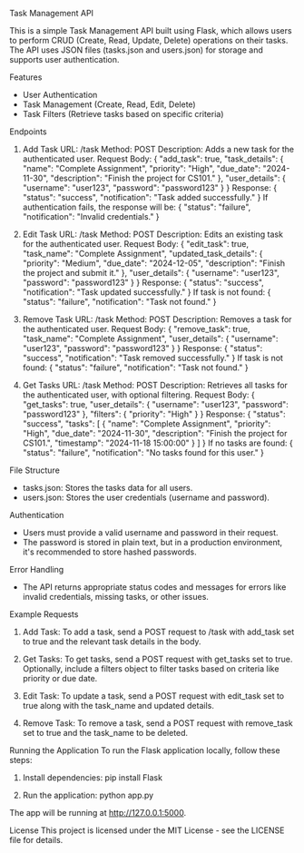 Task Management API

This is a simple Task Management API built using Flask, which allows users to perform CRUD (Create, Read, Update, Delete) operations on their tasks. The API uses JSON files (tasks.json and users.json) for storage and supports user authentication.

Features
- User Authentication
- Task Management (Create, Read, Edit, Delete)
- Task Filters (Retrieve tasks based on specific criteria)

Endpoints

1. Add Task
URL: /task
Method: POST
Description: Adds a new task for the authenticated user.
Request Body:
{
  "add_task": true,
  "task_details": {
    "name": "Complete Assignment",
    "priority": "High",
    "due_date": "2024-11-30",
    "description": "Finish the project for CS101."
  },
  "user_details": {
    "username": "user123",
    "password": "password123"
  }
}
Response:
{
  "status": "success",
  "notification": "Task added successfully."
}
If authentication fails, the response will be:
{
  "status": "failure",
  "notification": "Invalid credentials."
}

2. Edit Task
URL: /task
Method: POST
Description: Edits an existing task for the authenticated user.
Request Body:
{
  "edit_task": true,
  "task_name": "Complete Assignment",
  "updated_task_details": {
    "priority": "Medium",
    "due_date": "2024-12-05",
    "description": "Finish the project and submit it."
  },
  "user_details": {
    "username": "user123",
    "password": "password123"
  }
}
Response:
{
  "status": "success",
  "notification": "Task updated successfully."
}
If task is not found:
{
  "status": "failure",
  "notification": "Task not found."
}

3. Remove Task
URL: /task
Method: POST
Description: Removes a task for the authenticated user.
Request Body:
{
  "remove_task": true,
  "task_name": "Complete Assignment",
  "user_details": {
    "username": "user123",
    "password": "password123"
  }
}
Response:
{
  "status": "success",
  "notification": "Task removed successfully."
}
If task is not found:
{
  "status": "failure",
  "notification": "Task not found."
}

4. Get Tasks
URL: /task
Method: POST
Description: Retrieves all tasks for the authenticated user, with optional filtering.
Request Body:
{
  "get_tasks": true,
  "user_details": {
    "username": "user123",
    "password": "password123"
  },
  "filters": {
    "priority": "High"
  }
}
Response:
{
  "status": "success",
  "tasks": [
    {
      "name": "Complete Assignment",
      "priority": "High",
      "due_date": "2024-11-30",
      "description": "Finish the project for CS101.",
      "timestamp": "2024-11-18 15:00:00"
    }
  ]
}
If no tasks are found:
{
  "status": "failure",
  "notification": "No tasks found for this user."
}

File Structure
- tasks.json: Stores the tasks data for all users.
- users.json: Stores the user credentials (username and password).

Authentication
- Users must provide a valid username and password in their request.
- The password is stored in plain text, but in a production environment, it's recommended to store hashed passwords.

Error Handling
- The API returns appropriate status codes and messages for errors like invalid credentials, missing tasks, or other issues.

Example Requests
1. Add Task: To add a task, send a POST request to /task with add_task set to true and the relevant task details in the body.

2. Get Tasks: To get tasks, send a POST request with get_tasks set to true. Optionally, include a filters object to filter tasks based on criteria like priority or due date.

3. Edit Task: To update a task, send a POST request with edit_task set to true along with the task_name and updated details.

4. Remove Task: To remove a task, send a POST request with remove_task set to true and the task_name to be deleted.

Running the Application
To run the Flask application locally, follow these steps:

1. Install dependencies:
   pip install Flask

2. Run the application:
   python app.py

The app will be running at http://127.0.0.1:5000.

License
This project is licensed under the MIT License - see the LICENSE file for details.
